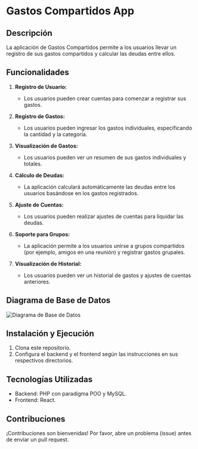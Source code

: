 # Gastos Compartidos App

## Descripción

La aplicación de Gastos Compartidos permite a los usuarios llevar un registro de sus gastos compartidos y calcular las deudas entre ellos.

## Funcionalidades

1. **Registro de Usuario:**

   - Los usuarios pueden crear cuentas para comenzar a registrar sus gastos.

2. **Registro de Gastos:**

   - Los usuarios pueden ingresar los gastos individuales, especificando la cantidad y la categoría.

3. **Visualización de Gastos:**

   - Los usuarios pueden ver un resumen de sus gastos individuales y totales.

4. **Cálculo de Deudas:**

   - La aplicación calculará automáticamente las deudas entre los usuarios basándose en los gastos registrados.

5. **Ajuste de Cuentas:**

   - Los usuarios pueden realizar ajustes de cuentas para liquidar las deudas.

6. **Soporte para Grupos:**

   - La aplicación permite a los usuarios unirse a grupos compartidos (por ejemplo, amigos en una reunión) y registrar gastos grupales.

7. **Visualización de Historial:**
   - Los usuarios pueden ver un historial de gastos y ajustes de cuentas anteriores.

## Diagrama de Base de Datos

![Diagrama de Base de Datos]("./db/gastosencomun.png")

## Instalación y Ejecución

1. Clona este repositorio.
2. Configura el backend y el frontend según las instrucciones en sus respectivos directorios.

## Tecnologías Utilizadas

- Backend: PHP con paradigma POO y MySQL.
- Frontend: React.

## Contribuciones

¡Contribuciones son bienvenidas! Por favor, abre un problema (issue) antes de enviar un pull request.
